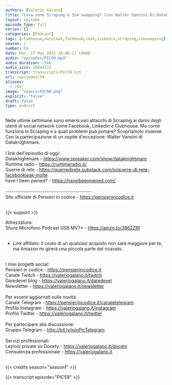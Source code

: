 ```yaml
---
authors: [Valerio Galano]
title: "Cosa sono Scraping e Sim swapping? (con Walter Vannini di Dataknightmare)"
layout: episode
episode_type: full
series: []
categories: [Podcast]
tags: [clubhouse,dataleak,facebook,leak,linkedin,scraping,simswapping]
season: 1
number: 59
date: Mon, 17 May 2021 18:00:12 +0000
audio: "episodes/PIC59.mp3"
audio_duration: 1566
audio_size: 25044113
transcript: transcripts/PIC59.srt
url: /episodes/59
aliases: 
  - /59
image: "covers/PIC99.png"
explicit: "false"
draft: false
type: podcast
---
```

Nelle ultime settimane sono emersi vari attacchi di Scraping ai danni degli utenti di social network come Facebook, Linkedin e Clubhouse. Ma come funziona lo Scraping e a quali problemi può portare? Scopriamolo insieme. Con la partecipazione di un ospite d'eccezione: Walter Vannini di Dataknightmare.<br />
<br />
I link dell'episodio di oggi: <br />
Dataknightmare - <a href="https://www.spreaker.com/show/dataknightmare" rel="noopener">https://www.spreaker.com/show/dataknightmare</a> <br />
Runtime radio - <a href="https://runtimeradio.it/" rel="noopener">https://runtimeradio.it/</a> <br />
Guerre di rete - <a href="https://guerredirete.substack.com/p/guerre-di-rete-facebookleak-molte" rel="noopener">https://guerredirete.substack.com/p/guerre-di-rete-facebookleak-molte</a> <br />
have i been pwned? - <a href="https://haveibeenpwned.com/" rel="noopener">https://haveibeenpwned.com/</a> <br />
<br />
------------------------------------------<br />
Sito ufficiale di Pensieri in codice - <a href="https://pensieriincodice.it" rel="noopener">https://pensieriincodice.it</a> <br />
<br />


{{< support >}}

Attrezzatura:<br />
Shure Microfono Podcast USB MV7* - <a href="https://amzn.to/3862ZRf" rel="noopener">https://amzn.to/3862ZRf</a>  <br />
<br />
* Link affiliato: il costo di un qualsiasi acquisto non sarà maggiore per te, ma Amazon mi girerà una piccola parte del ricavato. <br />
<br />
I miei progetti social:<br />
Pensieri in codice - <a href="https://pensieriincodice.it" rel="noopener">https://pensieriincodice.it</a> <br />
Canale Twitch - <a href="https://valeriogalano.it/twitch" rel="noopener">https://valeriogalano.it/twitch</a> <br />
Daredevel blog - <a href="https://valeriogalano.it/daredevel" rel="noopener">https://valeriogalano.it/daredevel</a> <br />
Newsletter - <a href="https://valeriogalano.it/newsletter" rel="noopener">https://valeriogalano.it/newsletter</a> <br />
<br />
Per essere aggiornati sulle novità:<br />
Canale Telegram - <a href="https://pensieriincodice.it/canaletelegram" rel="noopener">https://pensieriincodice.it/canaletelegram</a> <br />
Profilo Instagram - <a href="https://valeriogalano.it/instagram" rel="noopener">https://valeriogalano.it/instagram</a> <br />
Profilo Twitter - <a href="https://valeriogalano.it/twitter" rel="noopener">https://valeriogalano.it/twitter</a> <br />
<br />
Per partecipare alla discussione:<br />
Gruppo Telegram - <a href="http://bit.ly/joinPicTelegram" rel="noopener">http://bit.ly/joinPicTelegram</a> <br />
<br />
Servizi professionali:<br />
Lezioni private su Docety - <a href="https://valeriogalano.it/docety" rel="noopener">https://valeriogalano.it/docety</a> <br />
Consulenza professionale - <a href="https://valeriogalano.it" rel="noopener">https://valeriogalano.it</a> <br />
<br />


{{< credits season="season1" >}}

<!-- more -->

{{< transcript episode="PIC59" >}}